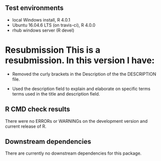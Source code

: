 ## Test environments
* local Windows install, R 4.0.1
* Ubuntu 16.04.6 LTS (on travis-ci), R 4.0.0
* rhub windows server (R devel)

# Resubmission This is a resubmission. In this version I have:

* Removed the curly brackets in the Description of the the DESCRIPTION
file.

* Used the description field to explain and elaborate on specific
terms terms used in the title and description field.

## R CMD check results 

There were no ERRORs or WARNINGs on the development version and current release of R.

## Downstream dependencies

There are currently no downstream dependencies for this package.
